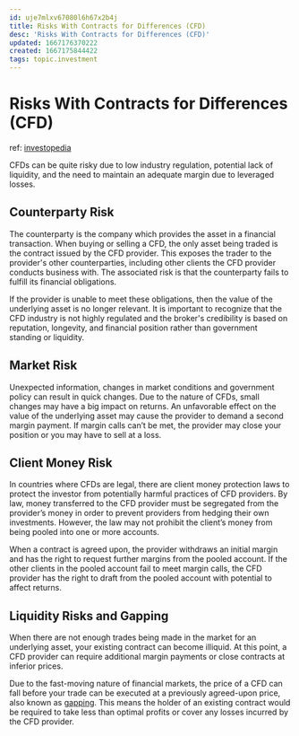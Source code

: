```yaml
---
id: uje7mlxv67080l6h67x2b4j
title: Risks With Contracts for Differences (CFD)
desc: 'Risks With Contracts for Differences (CFD)'
updated: 1667176370222
created: 1667175844422
tags: topic.investment
---
```

# Risks With Contracts for Differences (CFD)

ref: [investopedia](https://www.investopedia.com/articles/active-trading/110714/contract-difference-cfd-risks.asp)

CFDs can be quite risky due to low industry regulation, potential lack of liquidity, and the need to maintain an adequate margin due to leveraged losses.

## Counterparty Risk

The counterparty is the company which provides the asset in a financial transaction. When buying or selling a CFD, the only asset being traded is the contract issued by the CFD provider. This exposes the trader to the provider's other counterparties, including other clients the CFD provider conducts business with. The associated risk is that the counterparty fails to fulfill its financial obligations.

If the provider is unable to meet these obligations, then the value of the underlying asset is no longer relevant. It is important to recognize that the CFD industry is not highly regulated and the broker's credibility is based on reputation, longevity, and financial position rather than government standing or liquidity.

## Market Risk

Unexpected information, changes in market conditions and government policy can result in quick changes. Due to the nature of CFDs, small changes may have a big impact on returns. An unfavorable effect on the value of the underlying asset may cause the provider to demand a second margin payment. If margin calls can’t be met, the provider may close your position or you may have to sell at a loss.

## Client Money Risk

In countries where CFDs are legal, there are client money protection laws to protect the investor from potentially harmful practices of CFD providers. By law, money transferred to the CFD provider must be segregated from the provider’s money in order to prevent providers from hedging their own investments. However, the law may not prohibit the client’s money from being pooled into one or more accounts.

When a contract is agreed upon, the provider withdraws an initial margin and has the right to request further margins from the pooled account. If the other clients in the pooled account fail to meet margin calls, the CFD provider has the right to draft from the pooled account with potential to affect returns.

## Liquidity Risks and Gapping

When there are not enough trades being made in the market for an underlying asset, your existing contract can become illiquid. At this point, a CFD provider can require additional margin payments or close contracts at inferior prices.

Due to the fast-moving nature of financial markets, the price of a CFD can fall before your trade can be executed at a previously agreed-upon price, also known as [gapping](https://www.investopedia.com/terms/g/gapping.asp). This means the holder of an existing contract would be required to take less than optimal profits or cover any losses incurred by the CFD provider.